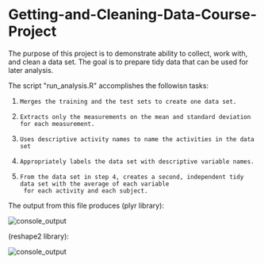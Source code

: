# Getting-and-Cleaning-Data-Course-Project
The purpose of this project is to demonstrate ability to collect, work with, and clean a data set. The goal is to prepare tidy data that can be used for later analysis.

The script "run_analysis.R" accomplishes the followisn tasks:
   1.     Merges the training and the test sets to create one data set.
   2.     Extracts only the measurements on the mean and standard deviation for each measurement.
   3.     Uses descriptive activity names to name the activities in the data set
   4.     Appropriately labels the data set with descriptive variable names.
   5.     From the data set in step 4, creates a second, independent tidy data set with the average of each variable
           for each activity and each subject.
           
The output from this file produces (plyr library):

![console_output](https://github.com/ykv001/Getting-and-Cleaning-Data-Course-Project/blob/master/console.jpg)

(reshape2 library):

![console_output](https://github.com/ykv001/Getting-and-Cleaning-Data-Course-Project/blob/master/console2.jpg)
